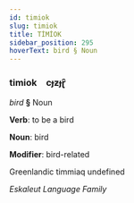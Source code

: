 ```yaml
---
id: timiok
slug: timiok
title: TİMİOK
sidebar_position: 295
hoverText: bird § Noun
---
```


### timiok&emsp;<span kind="abugida">cɟƶɟɽ̑</span>

*bird* **§** Noun

**Verb**: to be a bird

**Noun**: bird

**Modifier**: bird-related

Greenlandic timmiaq undefined

*Eskaleut Language Family*